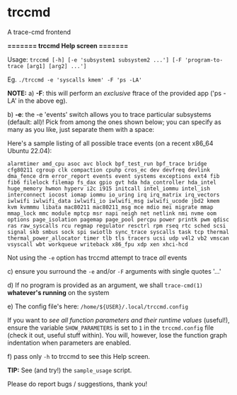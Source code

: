 # trccmd
A trace-cmd frontend

**======= trccmd Help screen =======**

Usage:
`trccmd [-h] [-e 'subsystem1 subsystem2 ...'] [-F 'program-to-trace [arg1] [arg2] ...']`

 Eg. `./trccmd -e 'syscalls kmem' -F 'ps -LA'`

 **NOTE:**
 a) **-F**: this will perform an _exclusive_ ftrace of the provided app ('ps -LA' in the above eg).

 b) **-e**: the -e 'events' switch allows you to trace particular subsystems (default: all)! Pick
    from among the ones shown below; you can specify as many as you like, just separate them
	with a space:

Here's a sample listing of all possible trace events (on a recent x86_64 Ubuntu 22.04):

`alarmtimer amd_cpu asoc avc block bpf_test_run bpf_trace bridge cfg80211 cgroup clk compaction cpuhp cros_ec dev devfreq devlink dma_fence drm error_report events event systems exceptions ext4 fib fib6 filelock filemap fs_dax gpio gvt hda hda_controller hda_intel huge_memory hwmon hyperv i2c i915 initcall intel_iommu intel_ish interconnect iocost iomap iommu io_uring irq irq_matrix irq_vectors iwlwifi iwlwifi_data iwlwifi_io iwlwifi_msg iwlwifi_ucode jbd2 kmem kvm kvmmmu libata mac80211 mac80211_msg mce mdio mei migrate mmap mmap_lock mmc module mptcp msr napi neigh net netlink nmi nvme oom options page_isolation pagemap page_pool percpu power printk pwm qdisc ras raw_syscalls rcu regmap regulator resctrl rpm rseq rtc sched scsi signal skb smbus sock spi swiotlb sync_trace syscalls task tcp thermal thermal_power_allocator timer tlb tls tracers ucsi udp v4l2 vb2 vmscan vsyscall wbt workqueue writeback x86_fpu xdp xen xhci-hcd`

 Not using the `-e` option has trccmd attempt to trace _all_ events

 c) ensure you surround the `-e` and/or `-F` arguments with single quotes '...'

 d) If no program is provided as an argument, we shall `trace-cmd(1)` **whatever's running** on the system

 e) The config file's here:
     `/home/${USER}/.local/trccmd.config`

 If you want to *see all function parameters and their runtime values*
 (useful!), ensure the variable `SHOW_PARAMETERS` is set to `1` in the `trccmd.config` file
 (check it out, useful stuff within). You will, however, lose the function graph indentation
 when parameters are enabled.

 f) pass only `-h` to trccmd to see this Help screen.

 **TIP:**
 See (and try!) the `sample_usage` script.

Please do report bugs / suggestions, thank you!
